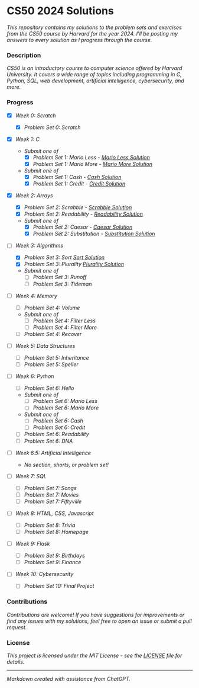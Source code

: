 # CS50 2024 Solutions

*This repository contains my solutions to the problem sets and exercises from the CS50 course by Harvard for the year 2024. I'll be posting my answers to every solution as I progress through the course.*

### Description
*CS50 is an introductory course to computer science offered by Harvard University. It covers a wide range of topics including programming in C, Python, SQL, web development, artificial intelligence, cybersecurity, and more.*

### Progress
- [x] *Week 0: Scratch*
  - [x] *Problem Set 0: Scratch*

- [x] *Week 1: C*
  - *Submit one of*
    - [x] *Problem Set 1: Mario Less - [Mario Less Solution](https://github.com/Lei0x1/cs50-2024/blob/main/Week-1-C/mario.md)*
    - [x] *Problem Set 1: Mario More - [Mario More Solution](https://github.com/Lei0x1/cs50-2024/blob/main/Week-1-C/mario-more.md)*
  - *Submit one of*
    - [x] *Problem Set 1: Cash - [Cash Solution](https://github.com/Lei0x1/cs50-2024/blob/main/Week-1-C/cash.md)*
    - [x] *Problem Set 1: Credit - [Credit Solution](https://github.com/Lei0x1/cs50-2024/blob/main/Week-1-C/credit.md)*

- [x] *Week 2: Arrays*
  - [x] *Problem Set 2: Scrabble - [Scrabble Solution](https://github.com/Lei0x1/cs50-2024/blob/main/Week-2-Array/scrabble.md)*
  - [x] *Problem Set 2: Readability - [Readability Solution](https://github.com/Lei0x1/cs50-2024/blob/main/Week-2-Array/readability.md)*
  - *Submit one of*
    - [x] *Problem Set 2: Caesar - [Caesar Solution](https://github.com/Lei0x1/cs50-2024/blob/main/Week-2-Array/caesar.md)*
    - [x] *Problem Set 2: Substitution - [Substitution Solution](https://github.com/Lei0x1/cs50-2024/blob/main/Week-2-Array/substitution.md)*

- [ ] *Week 3: Algorithms*
  - [x] *Problem Set 3: Sort [Sort Solution](https://github.com/Lei0x1/cs50-2024/blob/main/Week-3-Algorithms/sort.md)*
  - [x] *Problem Set 3: Plurality [Plurality Solution](https://github.com/Lei0x1/cs50-2024/blob/main/Week-3-Algorithms/plurality.md)*
  - *Submit one of*
    - [ ] *Problem Set 3: Runoff*
    - [ ] *Problem Set 3: Tideman*

- [ ] *Week 4: Memory*
  - [ ] *Problem Set 4: Volume*
  - *Submit one of*
    - [ ] *Problem Set 4: Filter Less*
    - [ ] *Problem Set 4: Filter More*
  - [ ] *Problem Set 4: Recover*

- [ ] *Week 5: Data Structures*
  - [ ] *Problem Set 5: Inheritance*
  - [ ] *Problem Set 5: Speller*

- [ ] *Week 6: Python*
  - [ ] *Problem Set 6: Hello*
  - *Submit one of*
    - [ ] *Problem Set 6: Mario Less*
    - [ ] *Problem Set 6: Mario More*
  - *Submit one of*
    - [ ] *Problem Set 6: Cash*
    - [ ] *Problem Set 6: Credit*
  - [ ] *Problem Set 6: Readability*
  - [ ] *Problem Set 6: DNA*

- [ ] *Week 6.5: Artificial Intelligence*
  - *No section, shorts, or problem set!*

- [ ] *Week 7: SQL*
  - [ ] *Problem Set 7: Songs*
  - [ ] *Problem Set 7: Movies*
  - [ ] *Problem Set 7: Fiftyville*

- [ ] *Week 8: HTML, CSS, Javascript*
  - [ ] *Problem Set 8: Trivia*
  - [ ] *Problem Set 8: Homepage*

- [ ] *Week 9: Flask*
  - [ ] *Problem Set 9: Birthdays*
  - [ ] *Problem Set 9: Finance*

- [ ] *Week 10: Cybersecurity*
  - [ ] *Problem Set 10: Final Project*

### Contributions
*Contributions are welcome! If you have suggestions for improvements or find any issues with my solutions, feel free to open an issue or submit a pull request.*

### License
*This project is licensed under the MIT License - see the [LICENSE](https://github.com/Lei0x1/cs50-2024/blob/main/LICENSE) file for details.*

---

*Markdown created with assistance from ChatGPT.*